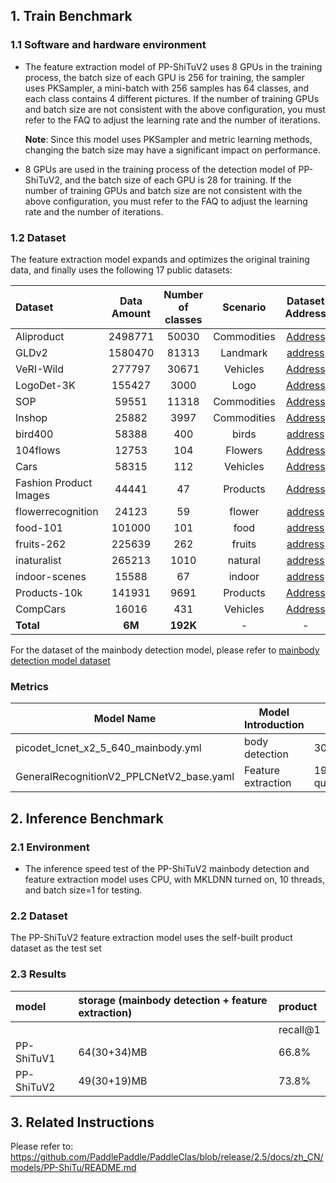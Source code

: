 ## 1. Train Benchmark

### 1.1 Software and hardware environment

* The feature extraction model of PP-ShiTuV2 uses 8 GPUs in the training process, the batch size of each GPU is 256 for training, the sampler uses PKSampler, a mini-batch with 256 samples has 64 classes, and each class contains 4 different pictures. If the number of training GPUs and batch size are not consistent with the above configuration, you must refer to the FAQ to adjust the learning rate and the number of iterations.

  **Note**: Since this model uses PKSampler and metric learning methods, changing the batch size may have a significant impact on performance.

* 8 GPUs are used in the training process of the detection model of PP-ShiTuV2, and the batch size of each GPU is 28 for training. If the number of training GPUs and batch size are not consistent with the above configuration, you must refer to the FAQ to adjust the learning rate and the number of iterations.

### 1.2 Dataset

The feature extraction model expands and optimizes the original training data, and finally uses the following 17 public datasets:

| Dataset                | Data Amount | Number of classes |  Scenario   |                                     Dataset Address                                     |
| :--------------------- | :---------: | :---------------: | :---------: | :-------------------------------------------------------------------------------------: |
| Aliproduct             |   2498771   |       50030       | Commodities |      [Address](https://retailvisionworkshop.github.io/recognition_challenge_2020/)      |
| GLDv2                  |   1580470   |       81313       |  Landmark   |               [address](https://github.com/cvdfoundation/google-landmark)               |
| VeRI-Wild              |   277797    |       30671       |  Vehicles   |                    [Address](https://github.com/PKU-IMRE/VERI-Wild)                     |
| LogoDet-3K             |   155427    |       3000        |    Logo     |              [Address](https://github.com/Wangjing1551/LogoDet-3K-Dataset)              |
| SOP                    |    59551    |       11318       | Commodities |              [Address](https://cvgl.stanford.edu/projects/lifted_struct/)               |
| Inshop                 |    25882    |       3997        | Commodities |            [Address](http://mmlab.ie.cuhk.edu.hk/projects/DeepFashion.html)             |
| bird400                |    58388    |        400        |    birds    |          [address](https://www.kaggle.com/datasets/gpiosenka/100-bird-species)          |
| 104flows               |    12753    |        104        |   Flowers   |              [Address](https://www.robots.ox.ac.uk/~vgg/data/flowers/102/)              |
| Cars                   |    58315    |        112        |  Vehicles   |            [Address](https://ai.stanford.edu/~jkrause/cars/car_dataset.html)            |
| Fashion Product Images |    44441    |        47         |  Products   | [Address](https://www.kaggle.com/datasets/paramaggarwal/fashion-product-images-dataset) |
| flowerrecognition      |    24123    |        59         |   flower    |         [address](https://www.kaggle.com/datasets/aymenktari/flowerrecognition)         |
| food-101               |   101000    |        101        |    food     |         [address](https://data.vision.ee.ethz.ch/cvl/datasets_extra/food-101/)          |
| fruits-262             |   225639    |        262        |   fruits    |            [address](https://www.kaggle.com/datasets/aelchimminut/fruits262)            |
| inaturalist            |   265213    |       1010        |   natural   |           [address](https://github.com/visipedia/inat_comp/tree/master/2017)            |
| indoor-scenes          |    15588    |        67         |   indoor    |       [address](https://www.kaggle.com/datasets/itsahmad/indoor-scenes-cvpr-2019)       |
| Products-10k           |   141931    |       9691        |  Products   |                       [Address](https://products-10k.github.io/)                        |
| CompCars               |    16016    |        431        |  Vehicles   |     [Address](http://​​​​​​http://ai.stanford.edu/~jkrause/cars/car_dataset.html​)      |
| **Total**              |   **6M**    |     **192K**      |      -      |                                            -                                            |


For the dataset of the mainbody detection model, please refer to [mainbody detection model dataset](https://github.com/PaddlePaddle/PaddleClas/blob/release%2F2.5/docs/zh_CN/training/PP-ShiTu/mainbody_detection.md#1-%E6%95%B0%E6%8D%AE%E9%9B%86)

### Metrics

| Model Name                               | Model Introduction | Model Volume           | Input Dimensions | ips |
| ---------------------------------------- | ------------------ | ---------------------- | ---------------- | --- |
| picodet_lcnet_x2_5_640_mainbody.yml      | body detection     | 30MB                   | 640              | 21  |
| GeneralRecognitionV2_PPLCNetV2_base.yaml | Feature extraction | 19MB (KL quantization) | 224              | 163 |


## 2. Inference Benchmark

### 2.1 Environment

* The inference speed test of the PP-ShiTuV2 mainbody detection and feature extraction model uses CPU, with MKLDNN turned on, 10 threads, and batch size=1 for testing.

### 2.2 Dataset

The PP-ShiTuV2 feature extraction model uses the self-built product dataset as the test set

### 2.3 Results

| model      | storage (mainbody detection + feature extraction) | product  |
| :--------- | :----------------------------------------------- | :------- |
|            |                                                  | recall@1 |
| PP-ShiTuV1 | 64(30+34)MB                                      | 66.8%    |
| PP-ShiTuV2 | 49(30+19)MB                                      | 73.8%    |


## 3. Related Instructions
Please refer to: https://github.com/PaddlePaddle/PaddleClas/blob/release/2.5/docs/zh_CN/models/PP-ShiTu/README.md
